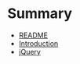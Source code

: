 # Summary

* [README](README.md)
* [Introduction](ja/introduction/README.md)
* [jQuery](ja/jQuery/README.md)

